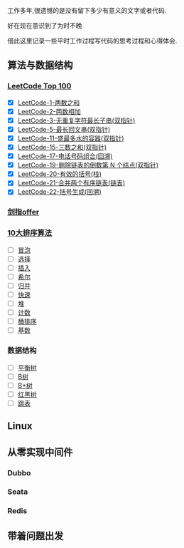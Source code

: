 工作多年,很遗憾的是没有留下多少有意义的文字或者代码.

好在现在意识到了为时不晚

借此这里记录一些平时工作过程写代码的思考过程和心得体会.

## 算法与数据结构

### [LeetCode Top 100](https://leetcode-cn.com/problem-list/2cktkvj/)

- [x] [LeetCode-1-两数之和](src/main/java/com/roadmap/algorithm/TwoSum1.java)
- [x] [LeetCode-2-两数相加](src/main/java/com/roadmap/algorithm/AddTwoNumbers2.java)
- [x] [LeetCode-3-无重复字符最长子串(双指针)](src/main/java/com/roadmap/algorithm/LengthOfLongestSubstring3.java)
- [x] [LeetCode-5-最长回文串(双指针)](src/main/java/com/roadmap/algorithm/LongestPalindrome5.java)
- [x] [LeetCode-11-盛最多水的容器(双指针)](src/main/java/com/roadmap/algorithm/MaxArea11.java)
- [x] [LeetCode-15-三数之和(双指针)](src/main/java/com/roadmap/algorithm/ThreeSum15.java)
- [x] [LeetCode-17-电话号码组合(回溯)](src/main/java/com/roadmap/algorithm/LetterCombinations17.java)
- [x] [LeetCode-19-删除链表的倒数第 N 个结点(双指针)](src/main/java/com/roadmap/algorithm/RemoveNthFromEnd19.java)
- [x] [LeetCode-20-有效的括号(栈)](src/main/java/com/roadmap/algorithm/IsValid20.java)
- [x] [LeetCode-21-合并两个有序链表(链表)](src/main/java/com/roadmap/algorithm/MergeTwoLists21.java)
- [x] [LeetCode-22-括号生成(回溯)](src/main/java/com/roadmap/algorithm/GenerateParenthesis22.java)

### [剑指offer](https://leetcode-cn.com/problemset/lcof/)


### [10大排序算法](https://www.runoob.com/w3cnote/ten-sorting-algorithm.html)

- [ ] [冒泡]()
- [ ] [选择]()
- [ ] [插入]()
- [ ] [希尔]()
- [ ] [归并]()
- [ ] [快速]()
- [ ] [堆]()
- [ ] [计数]()
- [ ] [桶排序]()
- [ ] [基数]()

### 数据结构

- [ ] [平衡树]()
- [ ] [B树]()
- [ ] [B+树]()
- [ ] [红黑树]()
- [ ] [跳表]()
       
## Linux

## 从零实现中间件

### Dubbo

### Seata

### Redis

## 带着问题出发

